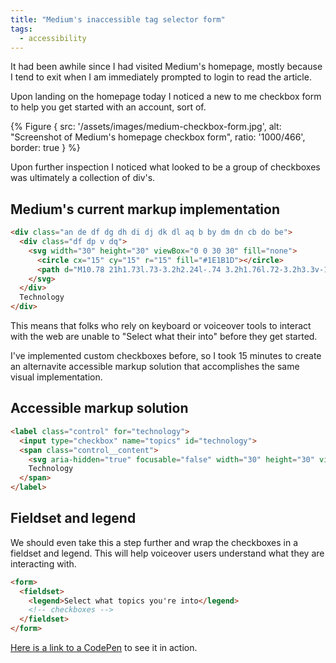 ```yaml
---
title: "Medium's inaccessible tag selector form"
tags:
  - accessibility
---
```

It had been awhile since I had visited Medium's homepage, mostly because I tend to exit when I am immediately prompted to login to read the article.

Upon landing on the homepage today I noticed a new to me checkbox form to help you get started with an account, sort of.

{% Figure {
  src: '/assets/images/medium-checkbox-form.jpg',
  alt: "Screenshot of Medium's homepage checkbox form",
  ratio: '1000/466',
  border: true
} %}

Upon further inspection I noticed what looked to be a group of checkboxes was ultimately a collection of div's.

## Medium's current markup implementation

```html
<div class="an de df dg dh di dj dk dl aq b by dm dn cb do be">
  <div class="df dp v dq">
    <svg width="30" height="30" viewBox="0 0 30 30" fill="none">
      <circle cx="15" cy="15" r="15" fill="#1E1B1D"></circle>
      <path d="M10.78 21h1.73l.73-3.2h2.24l-.74 3.2h1.76l.72-3.2h3.3v-1.6H17.6l.54-2.4H21v-1.6h-2.5l.72-3.2h-1.73l-.73 3.2h-2.24l.74-3.2H13.5l-.73 3.2H9.5v1.6h2.93l-.56 2.4H9v1.6h2.52l-.74 3.2zm2.83-4.8l.54-2.4h2.24l-.54 2.4H13.6z" fill="#fff"></path>
    </svg>
  </div>
  Technology
</div>
```

This means that folks who rely on keyboard or voiceover tools to interact with the web are unable to "Select what their into" before they get started.

I've implemented custom checkboxes before, so I took 15 minutes to create an alternavite accessible markup solution that accomplishes the same visual implementation.

## Accessible markup solution

```html
<label class="control" for="technology">
  <input type="checkbox" name="topics" id="technology">
  <span class="control__content">
    <svg aria-hidden="true" focusable="false" width="30" height="30" viewBox="0 0 30 30" fill="none"><circle cx="15" cy="15" r="15" fill="#1E1B1D"></circle><path d="M10.78 21h1.73l.73-3.2h2.24l-.74 3.2h1.76l.72-3.2h3.3v-1.6H17.6l.54-2.4H21v-1.6h-2.5l.72-3.2h-1.73l-.73 3.2h-2.24l.74-3.2H13.5l-.73 3.2H9.5v1.6h2.93l-.56 2.4H9v1.6h2.52l-.74 3.2zm2.83-4.8l.54-2.4h2.24l-.54 2.4H13.6z" fill="#fff"></path></svg>
    Technology
  </span>
</label>
```

## Fieldset and legend

We should even take this a step further and wrap the checkboxes in a fieldset and legend. This will help voiceover users understand what they are interacting with.

```html
<form>
  <fieldset>
    <legend>Select what topics you're into</legend>
    <!-- checkboxes -->
  </fieldset>
</form>
```

[Here is a link to a CodePen](https://codepen.io/alexcarpenter/details/RwwBEBL) to see it in action.
